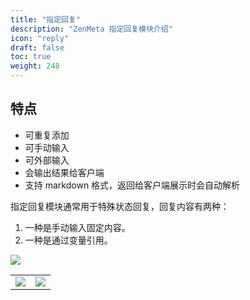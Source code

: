 ```yaml
---
title: "指定回复"
description: "ZenMeta 指定回复模块介绍"
icon: "reply"
draft: false
toc: true
weight: 248
---
```


## 特点

- 可重复添加
- 可手动输入
- 可外部输入
- 会输出结果给客户端
- 支持 markdown 格式，返回给客户端展示时会自动解析

指定回复模块通常用于特殊状态回复，回复内容有两种：

1. 一种是手动输入固定内容。
2. 一种是通过变量引用。

![](/imgs/specialreply.png)

|  |  |
|----|----|
| ![](/imgs/specialreply1.png) | ![](/imgs/specialreply3.png) |
